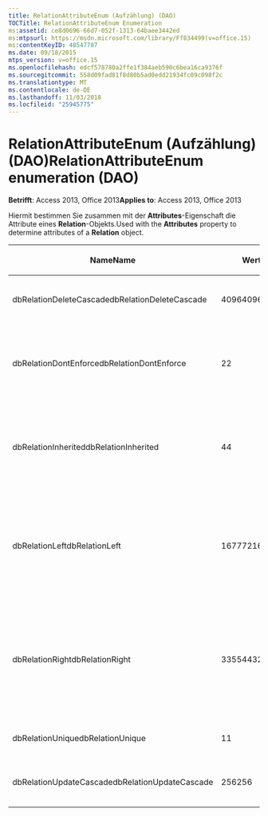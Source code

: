 ```yaml
---
title: RelationAttributeEnum (Aufzählung) (DAO)
TOCTitle: RelationAttributeEnum Enumeration
ms:assetid: ce8d0696-66d7-052f-1313-64baee3442ed
ms:mtpsurl: https://msdn.microsoft.com/library/Ff834499(v=office.15)
ms:contentKeyID: 48547787
ms.date: 09/18/2015
mtps_version: v=office.15
ms.openlocfilehash: edcf578780a2ffe1f384aeb590c6bea16ca9376f
ms.sourcegitcommit: 558d09fad81f8d80b5ad0edd21934fc09c098f2c
ms.translationtype: MT
ms.contentlocale: de-DE
ms.lasthandoff: 11/03/2018
ms.locfileid: "25945775"
---
```

# <a name="relationattributeenum-enumeration-dao"></a><span data-ttu-id="7dffa-102">RelationAttributeEnum (Aufzählung) (DAO)</span><span class="sxs-lookup"><span data-stu-id="7dffa-102">RelationAttributeEnum enumeration (DAO)</span></span>


<span data-ttu-id="7dffa-103">**Betrifft**: Access 2013, Office 2013</span><span class="sxs-lookup"><span data-stu-id="7dffa-103">**Applies to**: Access 2013, Office 2013</span></span>

<span data-ttu-id="7dffa-104">Hiermit bestimmen Sie zusammen mit der **Attributes**-Eigenschaft die Attribute eines **Relation**-Objekts.</span><span class="sxs-lookup"><span data-stu-id="7dffa-104">Used with the **Attributes** property to determine attributes of a **Relation** object.</span></span>

<table>
<colgroup>
<col style="width: 33%" />
<col style="width: 33%" />
<col style="width: 33%" />
</colgroup>
<thead>
<tr class="header">
<th><p><span data-ttu-id="7dffa-105">Name</span><span class="sxs-lookup"><span data-stu-id="7dffa-105">Name</span></span></p></th>
<th><p><span data-ttu-id="7dffa-106">Wert</span><span class="sxs-lookup"><span data-stu-id="7dffa-106">Value</span></span></p></th>
<th><p><span data-ttu-id="7dffa-107">Beschreibung</span><span class="sxs-lookup"><span data-stu-id="7dffa-107">Description</span></span></p></th>
</tr>
</thead>
<tbody>
<tr class="odd">
<td><p><span data-ttu-id="7dffa-108">dbRelationDeleteCascade</span><span class="sxs-lookup"><span data-stu-id="7dffa-108">dbRelationDeleteCascade</span></span></p></td>
<td><p><span data-ttu-id="7dffa-109">4096</span><span class="sxs-lookup"><span data-stu-id="7dffa-109">4096</span></span></p></td>
<td><p><span data-ttu-id="7dffa-110">Löschungen werden weitergegeben.</span><span class="sxs-lookup"><span data-stu-id="7dffa-110">Deletions cascade</span></span></p></td>
</tr>
<tr class="even">
<td><p><span data-ttu-id="7dffa-111">dbRelationDontEnforce</span><span class="sxs-lookup"><span data-stu-id="7dffa-111">dbRelationDontEnforce</span></span></p></td>
<td><p><span data-ttu-id="7dffa-112">2</span><span class="sxs-lookup"><span data-stu-id="7dffa-112">2</span></span></p></td>
<td><p><span data-ttu-id="7dffa-113">Die Beziehung wird nicht erzwungen (keine referentielle Integrität).</span><span class="sxs-lookup"><span data-stu-id="7dffa-113">Relationship not enforced (no referential integrity)</span></span></p></td>
</tr>
<tr class="odd">
<td><p><span data-ttu-id="7dffa-114">dbRelationInherited</span><span class="sxs-lookup"><span data-stu-id="7dffa-114">dbRelationInherited</span></span></p></td>
<td><p><span data-ttu-id="7dffa-115">4</span><span class="sxs-lookup"><span data-stu-id="7dffa-115">4</span></span></p></td>
<td><p><span data-ttu-id="7dffa-116">Die Beziehung ist in der Datenbank vorhanden, die die beiden verknüpften Tabellen enthält.</span><span class="sxs-lookup"><span data-stu-id="7dffa-116">Relationship exists in the database containing the two linked tables</span></span></p></td>
</tr>
<tr class="even">
<td><p><span data-ttu-id="7dffa-117">dbRelationLeft</span><span class="sxs-lookup"><span data-stu-id="7dffa-117">dbRelationLeft</span></span></p></td>
<td><p><span data-ttu-id="7dffa-118">16777216</span><span class="sxs-lookup"><span data-stu-id="7dffa-118">16777216</span></span></p></td>
<td><p><span data-ttu-id="7dffa-p101">Nur Microsoft Access. In der Entwurfsansicht wird eine LEFT JOIN-Operation als Standardverknüpfungstyp angezeigt.</span><span class="sxs-lookup"><span data-stu-id="7dffa-p101">Microsoft Access only. In Design view, display a LEFT JOIN as the default join type.</span></span></p></td>
</tr>
<tr class="odd">
<td><p><span data-ttu-id="7dffa-121">dbRelationRight</span><span class="sxs-lookup"><span data-stu-id="7dffa-121">dbRelationRight</span></span></p></td>
<td><p><span data-ttu-id="7dffa-122">33554432</span><span class="sxs-lookup"><span data-stu-id="7dffa-122">33554432</span></span></p></td>
<td><p><span data-ttu-id="7dffa-p102">Nur Microsoft Access. In der Entwurfsansicht wird eine RIGHT JOIN-Operation als Standardverknüpfungstyp angezeigt.</span><span class="sxs-lookup"><span data-stu-id="7dffa-p102">Microsoft Access only. In Design view, display a RIGHT JOIN as the default join type.</span></span></p></td>
</tr>
<tr class="even">
<td><p><span data-ttu-id="7dffa-125">dbRelationUnique</span><span class="sxs-lookup"><span data-stu-id="7dffa-125">dbRelationUnique</span></span></p></td>
<td><p><span data-ttu-id="7dffa-126">1</span><span class="sxs-lookup"><span data-stu-id="7dffa-126">1</span></span></p></td>
<td><p><span data-ttu-id="7dffa-127">1:1-Beziehung.</span><span class="sxs-lookup"><span data-stu-id="7dffa-127">One-to-one relationship</span></span></p></td>
</tr>
<tr class="odd">
<td><p><span data-ttu-id="7dffa-128">dbRelationUpdateCascade</span><span class="sxs-lookup"><span data-stu-id="7dffa-128">dbRelationUpdateCascade</span></span></p></td>
<td><p><span data-ttu-id="7dffa-129">256</span><span class="sxs-lookup"><span data-stu-id="7dffa-129">256</span></span></p></td>
<td><p><span data-ttu-id="7dffa-130">Aktualisierungen werden weitergegeben.</span><span class="sxs-lookup"><span data-stu-id="7dffa-130">Updates cascade</span></span></p></td>
</tr>
</tbody>
</table>


